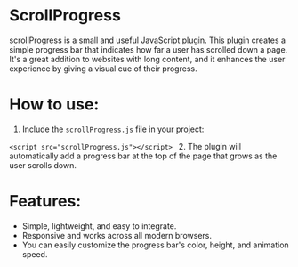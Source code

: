 # ScrollProgress
scrollProgress is a small and useful JavaScript plugin. This plugin creates a simple progress bar that indicates how far a user has scrolled down a page. It's a great addition to websites with long content, and it enhances the user experience by giving a visual cue of their progress.
# How to use: 
1. Include the ```scrollProgress.js``` file in your project:

 ```<script src="scrollProgress.js"></script> ```
 2. The plugin will automatically add a progress bar at the top of the page that grows as the user scrolls down.
# Features: 
- Simple, lightweight, and easy to integrate.
- Responsive and works across all modern browsers.
- You can easily customize the progress bar's color, height, and animation speed.


